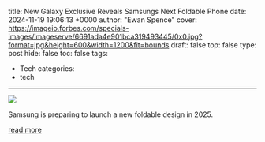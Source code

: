 title: New Galaxy Exclusive Reveals Samsungs Next Foldable Phone
date: 2024-11-19 19:06:13 +0000
author: "Ewan Spence"
cover: https://imageio.forbes.com/specials-images/imageserve/6691ada4e901bca319493445/0x0.jpg?format=jpg&height=600&width=1200&fit=bounds
draft: false
top: false
type: post
hide: false
toc: false
tags:
  - Tech
categories:
  - tech
---

![](https://imageio.forbes.com/specials-images/imageserve/6691ada4e901bca319493445/0x0.jpg?format=jpg&height=600&width=1200&fit=bounds)

Samsung is preparing to launch a new foldable design in 2025.

[read more](https://www.forbes.com/sites/ewanspence/2024/11/19/samsung-galaxy-z-flip-fan-edition-fe-z-flip7-leak-specs/)
